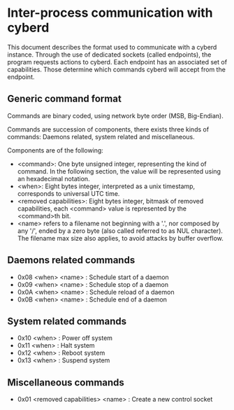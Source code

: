 # Inter-process communication with cyberd

This document describes the format used to communicate with a cyberd instance.
Through the use of dedicated sockets (called endpoints), the program requests actions to cyberd.
Each endpoint has an associated set of capabilities. Those determine which commands cyberd will accept from the endpoint.

## Generic command format

Commands are binary coded, using network byte order (MSB, Big-Endian).

Commands are succession of components, there exists three kinds of commands: Daemons related, system related and miscellaneous.

Components are of the following:
- \<command\>: One byte unsigned integer, representing the kind of command. In the following section, the value will be represented using an hexadecimal notation.
- \<when\>: Eight bytes integer, interpreted as a unix timestamp, corresponds to universal UTC time.
- \<removed capabilities\>: Eight bytes integer, bitmask of removed capabilities, each \<command\> value is represented by the \<command\>th bit.
- \<name\> refers to a filename not beginning with a '.', nor composed by any '/', ended by a zero byte (also called referred to as NUL character). The filename max size also applies, to avoid attacks by buffer overflow.

## Daemons related commands

- 0x08 \<when\> \<name\> : Schedule start of a daemon
- 0x09 \<when\> \<name\> : Schedule stop of a daemon
- 0x0A \<when\> \<name\> : Schedule reload of a daemon
- 0x0B \<when\> \<name\> : Schedule end of a daemon

## System related commands

- 0x10 \<when\> : Power off system
- 0x11 \<when\> : Halt system
- 0x12 \<when\> : Reboot system
- 0x13 \<when\> : Suspend system

## Miscellaneous commands

- 0x01 \<removed capabilities\> \<name\> : Create a new control socket

